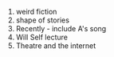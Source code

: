 1. weird fiction
2. shape of stories
3. Recently - include A's song
4. Will Self lecture
5. Theatre and the internet
